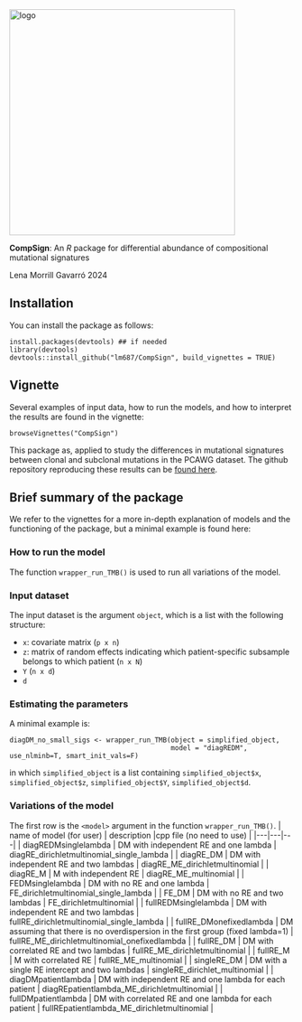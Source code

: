 <!-- ![logo simplex](compsign2.png "") -->
<img src="compsign3.png" alt="logo" width="400"/>

**CompSign**: An *R* package for differential abundance of compositional mutational signatures

Lena Morrill Gavarró 2024

## Installation
You can install the package as follows:

    install.packages(devtools) ## if needed
    library(devtools)
    devtools::install_github("lm687/CompSign", build_vignettes = TRUE)

## Vignette
Several examples of input data, how to run the models, and how to interpret the results are found in the vignette:

    browseVignettes("CompSign")

This package as, applied to study the differences in mutational signatures between clonal and subclonal mutations in the PCAWG dataset. The github repository reproducing these results can be [found here](https://github.com/lm687/CompSign-results).

## Brief summary of the package
We refer to the vignettes for a more in-depth explanation of models and the functioning of the package, but a minimal example is found here:


### How to run the model

The function `wrapper_run_TMB()` is used to run all variations of the model.

### Input dataset

The input dataset is the argument `object`, which is a list with the following structure:
- `x`: covariate matrix (`p x n`)
- `z`: matrix of random effects indicating which patient-specific subsample belongs to which patient (`n x N`)
- `Y` (`n x d`)
- `d`

### Estimating the parameters



A minimal example is:

```
diagDM_no_small_sigs <- wrapper_run_TMB(object = simplified_object,
                                        model = "diagREDM", use_nlminb=T, smart_init_vals=F)
```

in which `simplified_object` is a list containing `simplified_object$x`, `simplified_object$z`, `simplified_object$Y`, `simplified_object$d`.

### Variations of the model


The first row is the `<model>` argument in the function `wrapper_run_TMB()`.
| name of model (for user) | description  |cpp file (no need to use)   |
|---|---|---|
| diagREDMsinglelambda  | DM with independent RE and one lambda  | diagRE_dirichletmultinomial_single_lambda  |
| diagRE_DM  | DM with independent RE and two lambdas  | diagRE_ME_dirichletmultinomial  |
| diagRE_M  | M with independent RE  | diagRE_ME_multinomial  |
| FEDMsinglelambda  | DM with no RE and one lambda  | FE_dirichletmultinomial_single_lambda  |
| FE_DM  | DM with no RE and two lambdas  | FE_dirichletmultinomial  |
| fullREDMsinglelambda  | DM with independent RE and two lambdas  | fullRE_dirichletmultinomial_single_lambda  |
| fullRE_DMonefixedlambda  | DM assuming that there is no overdispersion in the first group (fixed lambda=1)  | fullRE_ME_dirichletmultinomial_onefixedlambda  |
| fullRE_DM  | DM with correlated RE and two lambdas  | fullRE_ME_dirichletmultinomial  |
| fullRE_M  | M with correlated RE  | fullRE_ME_multinomial  |
| singleRE_DM  | DM with a single RE intercept and two lambdas  | singleRE_dirichlet_multinomial  |
| diagDMpatientlambda  | DM with independent RE and one lambda for each patient  | diagREpatientlambda_ME_dirichletmultinomial  |
| fullDMpatientlambda  | DM with correlated RE and one lambda for each patient  | fullREpatientlambda_ME_dirichletmultinomial  |

